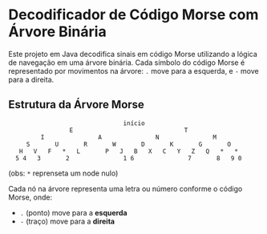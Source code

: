 # Decodificador de Código Morse com Árvore Binária

Este projeto em Java decodifica sinais em código Morse utilizando a lógica de navegação em uma árvore binária. Cada símbolo do código Morse é representado por movimentos na árvore: `.` move para a esquerda, e `-` move para a direita.

## Estrutura da Árvore Morse

```text
                                início                                                              
                 E                               T                              
         I               A               N               M              
     S       U       R       W       D       K       G       O      
   H   V   F   *   L       P   J   B   X   C   Y   Z   Q   *   *  
  5 4   3       2               1 6               7       8   9 0
```
(obs: `*` reprenseta um node nulo)

Cada nó na árvore representa uma letra ou número conforme o código Morse, onde:
- `.` (ponto) move para a **esquerda**
- `-` (traço) move para a **direita**

